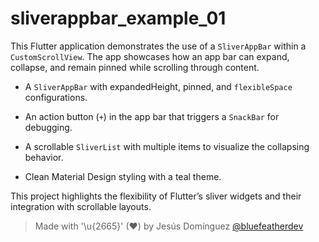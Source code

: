 # sliverappbar_example_01

This Flutter application demonstrates the use of a `SliverAppBar` within a `CustomScrollView`. The app showcases how an app bar can expand, collapse, and remain pinned while scrolling through content.

- A `SliverAppBar` with expandedHeight, pinned, and `flexibleSpace` configurations.

- An action button (`+`) in the app bar that triggers a `SnackBar` for debugging.

- A scrollable `SliverList` with multiple items to visualize the collapsing behavior.

- Clean Material Design styling with a teal theme.

This project highlights the flexibility of Flutter’s sliver widgets and their integration with scrollable layouts.

> Made with '\u{2665}' (♥) by Jesús Domínguez [@bluefeatherdev](https://github.com/bluefeatherdev)

